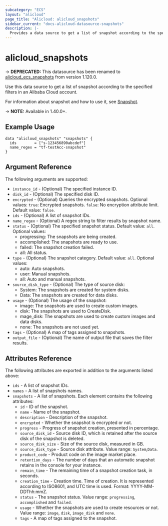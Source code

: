 ```yaml
---
subcategory: "ECS"
layout: "alicloud"
page_title: "Alicloud: alicloud_snapshots"
sidebar_current: "docs-alicloud-datasource-snapshots"
description: |-
  Provides a data source to get a list of snapshot according to the specified filters.
---
```


# alicloud\_snapshots

-> **DEPRECATED:** This datasource has been renamed to [alicloud_ecs_snapshots](https://www.terraform.io/docs/providers/alicloud/d/ecs_snapshots) from version 1.120.0.

Use this data source to get a list of snapshot according to the specified filters in an Alibaba Cloud account.

For information about snapshot and how to use it, see [Snapshot](https://www.alibabacloud.com/help/doc-detail/25460.html).

-> **NOTE:**  Available in 1.40.0+.

## Example Usage

```
data "alicloud_snapshots" "snapshots" {
  ids        = ["s-123456890abcdef"]
  name_regex = "tf-testAcc-snapshot"
}
```

##  Argument Reference

The following arguments are supported:

* `instance_id` - (Optional) The specified instance ID.
* `disk_id` - (Optional) The specified disk ID.
* `encrypted` - (Optional) Queries the encrypted snapshots. Optional values: `true`: Encrypted snapshots. `false`: No encryption attribute limit. Default value: `false`.
* `ids` - (Optional)  A list of snapshot IDs.
* `name_regex` - (Optional) A regex string to filter results by snapshot name.
* `status` - (Optional) The specified snapshot status. Default value: `all`. Optional values:
  * progressing: The snapshots are being created.
  * accomplished: The snapshots are ready to use.
  * failed: The snapshot creation failed.
  * all: All status.
* `type` - (Optional) The snapshot category. Default value: `all`. Optional values:
  * auto: Auto snapshots.
  * user: Manual snapshots.
  * all: Auto and manual snapshots.
* `source_disk_type` - (Optional) The type of source disk:
  * System: The snapshots are created for system disks.
  * Data: The snapshots are created for data disks.
* `usage` - (Optional) The usage of the snapshot:
  * image: The snapshots are used to create custom images.
  * disk: The snapshots are used to CreateDisk.
  * mage_disk: The snapshots are used to create custom images and data disks.
  * none: The snapshots are not used yet.
* `tags` - (Optional) A map of tags assigned to snapshots.
* `output_file` - (Optional) The name of output file that saves the filter results.

## Attributes Reference

The following attributes are exported in addition to the arguments listed above:

* `ids` - A list of snapshot IDs.
* `names` - A list of snapshots names.
* `snapshots` - A list of snapshots. Each element contains the following attributes:
    * `id` - ID of the snapshot.
    * `name` - Name of the snapshot.
    * `description` - Description of the snapshot.
    * `encrypted` - Whether the snapshot is encrypted or not.
    * `progress` - Progress of snapshot creation, presented in percentage.
    * `source_disk_id` - Source disk ID, which is retained after the source disk of the snapshot is deleted.
    * `source_disk_size` - Size of the source disk, measured in GB.
    * `source_disk_type` - Source disk attribute. Value range: `System`,`Data`.
    * `product_code` - Product code on the image market place.
    * `retention_days` - The number of days that an automatic snapshot retains in the console for your instance.
    * `remain_time` - The remaining time of a snapshot creation task, in seconds.
    * `creation_time` - Creation time. Time of creation. It is represented according to ISO8601, and UTC time is used. Format: YYYY-MM-DDThh:mmZ.
    * `status` - The snapshot status. Value range: `progressing`, `accomplished` and `failed`.
    * `usage` - Whether the snapshots are used to create resources or not. Value range: `image`, `disk`, `image_disk` and `none`.
    * `tags` - A map of tags assigned to the snapshot.

